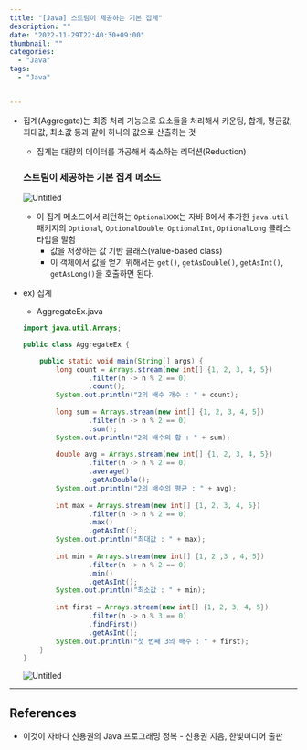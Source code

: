 ```yaml
---
title: "[Java] 스트림이 제공하는 기본 집계"
description: ""
date: "2022-11-29T22:40:30+09:00"
thumbnail: ""
categories:
  - "Java"
tags:
  - "Java"


---
```

<!--more-->

- 집계(Aggregate)는 최종 처리 기능으로 요소들을 처리해서 카운팅, 합계, 평균값, 최대값, 최소값 등과 같이 하나의 값으로 산출하는 것
    - 집계는 대량의 데이터를 가공해서 축소하는 리덕션(Reduction)
    
    ### 스트림이 제공하는 기본 집계 메소드
    
    ![Untitled](/images/lang_java/stream/스트림이_제공하는_기본_집계/Untitled.png)
    
    - 이 집계 메소드에서 리턴하는 `OptionalXXX`는 자바 8에서 추가한 `java.util` 패키지의 `Optional`, `OptionalDouble`, `OptionalInt`, `OptionalLong` 클래스 타입을 말함
        - 값을 저장하는 값 기반 클래스(value-based class)
        - 이 객체에서 값을 얻기 위해서는 `get()`, `getAsDouble()`, `getAsInt()`, `getAsLong()`을 호출하면 된다.
- ex) 집계
    - AggregateEx.java
    
    ```java
    import java.util.Arrays;
    
    public class AggregateEx {
    
    	public static void main(String[] args) {
    		long count = Arrays.stream(new int[] {1, 2, 3, 4, 5})
    				.filter(n -> n % 2 == 0)
    				.count();
    		System.out.println("2의 배수 개수 : " + count);
    		
    		long sum = Arrays.stream(new int[] {1, 2, 3, 4, 5})
    				.filter(n -> n % 2 == 0)
    				.sum();
    		System.out.println("2의 배수의 합 : " + sum);
    		
    		double avg = Arrays.stream(new int[] {1, 2, 3, 4, 5})
    				.filter(n -> n % 2 == 0)
    				.average()
    				.getAsDouble();
    		System.out.println("2의 배수의 평균 : " + avg);
    		
    		int max = Arrays.stream(new int[] {1, 2, 3, 4, 5})
    				.filter(n -> n % 2 == 0)
    				.max()
    				.getAsInt();
    		System.out.println("최대값 : " + max);
    		
    		int min = Arrays.stream(new int[] {1, 2 ,3 , 4, 5})
    				.filter(n -> n % 2 == 0)
    				.min()
    				.getAsInt();
    		System.out.println("최소값 : " + min);
    		
    		int first = Arrays.stream(new int[] {1, 2, 3, 4, 5})
    				.filter(n -> n % 3 == 0)
    				.findFirst()
    				.getAsInt();
    		System.out.println("첫 번째 3의 배수 : " + first);
    	}
    }
    ```
    
    ![Untitled](/images/lang_java/stream/스트림이_제공하는_기본_집계/Untitled%201.png)
    

---

## References

- 이것이 자바다 신용권의 Java 프로그래밍 정복 - 신용권 지음, 한빛미디어 출판